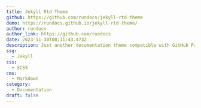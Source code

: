 ```yaml
---
title: Jekyll Rtd Theme
github: https://github.com/rundocs/jekyll-rtd-theme
demo: https://rundocs.github.io/jekyll-rtd-theme/
author: rundocs
author_link: https://github.com/rundocs
date: 2023-11-30T08:11:43.473Z
description: Just another documentation theme compatible with GitHub Pages
ssg:
  - Jekyll
css:
  - SCSS
cms:
  - Markdown
category:
  - Documentation
draft: false
---
```

